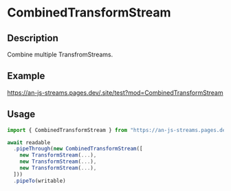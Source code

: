 # CombinedTransformStream

## Description
Combine multiple TransfromStreams.

## Example
https://an-js-streams.pages.dev/.site/test?mod=CombinedTransformStream

## Usage
```ts
import { CombinedTransformStream } from "https://an-js-streams.pages.dev/mod.js" // or .ts

await readable
  .pipeThrough(new CombinedTransformStream([
    new TransformStream(...),
    new TransformStream(...),
    new TransformStream(...),
  ]))
  .pipeTo(writable)
```